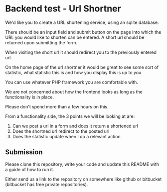 # Backend test - Url Shortner

We'd like you to create a URL shortening service, using an sqlite database.

There should be an input field and submit button on the page into which the URL you would like to shorten can be entered.
A short url should be returned upon submitting the form.

When visiting the short url it should redirect you to the previously entered url.

On the home page of the url shortner it would be great to see some sort of statistic, what statistic this is and how you display this is up to you.

You can use whatever PHP framework you are comfortable with. 

We are not concerned about how the frontend looks as long as the functionality is in place.

Please don't spend more than a few hours on this.

From a functionality side, the 3 points we will be looking at are:
1. Can we post a url in a form and does it return a shortened url
2. Does the shortned url redirect to the posted url
3. Does the statistic update when I do a relevant action

## Submission

Please clone this repository, write your code and update this README with a guide of how to run it.

Either send us a link to the repository on somewhere like github or bitbucket (bitbucket has free private repositories).


